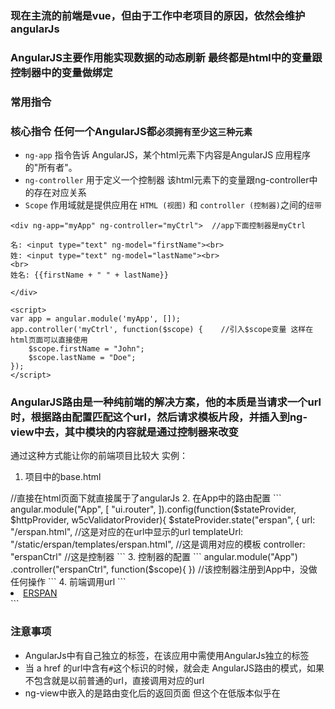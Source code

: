 ### 现在主流的前端是vue，但由于工作中老项目的原因，依然会维护angularJs

### AngularJS主要作用能实现数据的动态刷新 最终都是html中的变量跟控制器中的变量做绑定

### 常用指令

### 核心指令  任何一个AngularJS都`必须拥有至少这三种元素`
- `ng-app` 指令告诉 AngularJS，某个html元素下内容是AngularJS 应用程序 的"所有者"。
- `ng-controller` 用于定义一个控制器 该html元素下的变量跟ng-controller中的存在对应关系
- `Scope` 作用域就是提供应用在 `HTML (视图)` 和 `controller (控制器)`之间的`纽带`
```
<div ng-app="myApp" ng-controller="myCtrl">  //app下面控制器是myCtrl

名: <input type="text" ng-model="firstName"><br>  
姓: <input type="text" ng-model="lastName"><br>
<br>
姓名: {{firstName + " " + lastName}}

</div>

<script>
var app = angular.module('myApp', []);     
app.controller('myCtrl', function($scope) {    //引入$scope变量 这样在html页面可以直接使用
    $scope.firstName = "John";
    $scope.lastName = "Doe";
});
</script>
```

### AngularJS路由是一种纯前端的解决方案，他的本质是当请求一个url时，根据路由配置匹配这个url，然后请求模板片段，并插入到ng-view中去，其中模块的内容就是通过控制器来改变
通过这种方式能让你的前端项目比较大
实例：
1. 项目中的base.html
<html lang="en" ng-app="App">  //直接在html页面下就直接属于了angularJs
2. 在App中的路由配置
```
angular.module("App", [
        "ui.router",
]).config(function($stateProvider, $httpProvider, w5cValidatorProvider){
    $stateProvider.state("erspan", {  
            url: "/erspan.html",  //这是对应的在url中显示的url
            templateUrl: "/static/erspan/templates/erspan.html",   //这是调用对应的模板
            controller: "erspanCtrl"  //这是控制器  
```
3. 控制器的配置 
```
     angular.module("App")
    .controller("erspanCtrl", function($scope){
    })       //该控制器注册到App中，没做任何操作 
```
4. 前端调用url
```
   <li><a href="/erspan/#/erspan.html"><i class="oicon-target"></i>ERSPAN</a></li>
```

### 注意事项
- AngularJs中有自己独立的标签，在该应用中需使用AngularJs独立的标签
- 当 a href 的url中含有`#`这个标识的时候，就会走 AngularJS路由的模式，如果不包含就是以前普通的url，直接调用对应的url
- ng-view中嵌入的是路由变化后的返回页面 但这个在低版本似乎在
